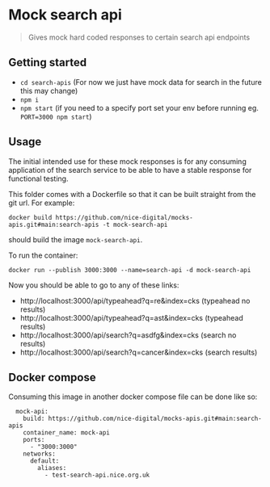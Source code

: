 # Mock search api

> Gives mock hard coded responses to certain search api endpoints

## Getting started

- `cd search-apis` (For now we just have mock data for search in the future this may change)
- `npm i`
- `npm start` (if you need to a specify port set your env before running eg. `PORT=3000 npm start`)

 
## Usage

The initial intended use for these mock responses is for any consuming application of the search service to be able to have a stable response for functional testing.

This folder comes with a Dockerfile so that it can be built straight from the git url.  For example:

```
docker build https://github.com/nice-digital/mocks-apis.git#main:search-apis -t mock-search-api
```

should build the image `mock-search-api`. 

To run the container:

`docker run --publish 3000:3000 --name=search-api -d mock-search-api`

Now you should be able to go to any of these links:

- http://localhost:3000/api/typeahead?q=re&index=cks (typeahead no results)
- http://localhost:3000/api/typeahead?q=ast&index=cks (typeahead results)
- http://localhost:3000/api/search?q=asdfg&index=cks (search no results)
- http://localhost:3000/api/search?q=cancer&index=cks (search results)

## Docker compose

Consuming this image in another docker compose file can be done like so:

```
  mock-api:
    build: https://github.com/nice-digital/mocks-apis.git#main:search-apis
    container_name: mock-api
    ports:
      - "3000:3000"
    networks:
      default:
        aliases:
          - test-search-api.nice.org.uk
```

